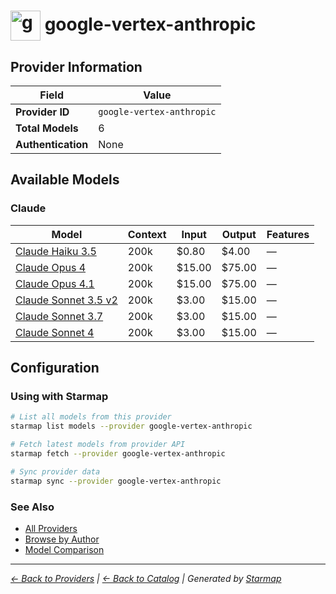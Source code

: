 # <img src="https://raw.githubusercontent.com/agentstation/starmap/master/internal/embedded/catalog/providers/google-vertex-anthropic/logo.svg" alt="google-vertex-anthropic logo" width="48" height="48" style="vertical-align: middle;"> google-vertex-anthropic
  
## Provider Information
  
| Field | Value |
|---------|---------|
| **Provider ID** | `google-vertex-anthropic` |
| **Total Models** | 6 |
| **Authentication** | None |

  
## Available Models
  
### Claude
  
| Model | Context | Input | Output | Features |
|---------|---------|---------|---------|---------|
| [Claude Haiku 3.5](./models/claude-3-5-haiku-at-20241022.md) | 200k | $0.80 | $4.00 | — |
| [Claude Opus 4](./models/claude-opus-4-at-20250514.md) | 200k | $15.00 | $75.00 | — |
| [Claude Opus 4.1](./models/claude-opus-4-1-at-20250805.md) | 200k | $15.00 | $75.00 | — |
| [Claude Sonnet 3.5 v2](./models/claude-3-5-sonnet-at-20241022.md) | 200k | $3.00 | $15.00 | — |
| [Claude Sonnet 3.7](./models/claude-3-7-sonnet-at-20250219.md) | 200k | $3.00 | $15.00 | — |
| [Claude Sonnet 4](./models/claude-sonnet-4-at-20250514.md) | 200k | $3.00 | $15.00 | — |

  
## Configuration
  
### Using with Starmap
  
```bash
# List all models from this provider
starmap list models --provider google-vertex-anthropic

# Fetch latest models from provider API
starmap fetch --provider google-vertex-anthropic

# Sync provider data
starmap sync --provider google-vertex-anthropic
```
  
### See Also

- [All Providers](../)
- [Browse by Author](../../authors/)
- [Model Comparison](../../models/)


  
---
_[← Back to Providers](../) | [← Back to Catalog](../../) | Generated by [Starmap](https://github.com/agentstation/starmap)_
